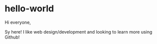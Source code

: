 # hello-world

Hi everyone, 

Sy here! I like web design/development and looking to learn more using Github! 

